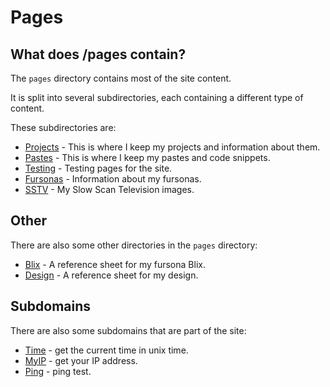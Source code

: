 # Pages

## What does /pages contain?

The `pages` directory contains most of the site content.

It is split into several subdirectories, each containing a different type of content.

These subdirectories are:

*   [Projects](projects) - This is where I keep my projects and information about them.
*   [Pastes](pastes) - This is where I keep my pastes and code snippets.
*   [Testing](testing) - Testing pages for the site.
*   [Fursonas](fursonas) - Information about my fursonas.
*   [SSTV](SSTV) - My Slow Scan Television images.

## Other

There are also some other directories in the `pages` directory:

*   [Blix](blix) - A reference sheet for my fursona Blix.
*   [Design](design) - A reference sheet for my design.

## Subdomains

There are also some subdomains that are part of the site:

*   [Time](https://time.0x4248.dev) - get the current time in unix time.
*   [MyIP](https://myip.0x4248.dev) - get your IP address.
*   [Ping](https://ping.0x4248.dev) - ping test.